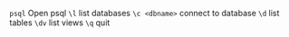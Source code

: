 `psql` Open psql
`\l` list databases
`\c <dbname>` connect to database
`\d` list tables
`\dv` list views
`\q` quit